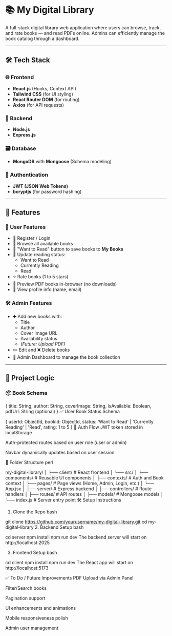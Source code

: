 # 📚 My Digital Library

A full-stack digital library web application where users can browse, track, and rate books — and read PDFs online. Admins can efficiently manage the book catalog through a dashboard.

---

## 🛠 Tech Stack

### 🌐 Frontend
- **React.js** (Hooks, Context API)
- **Tailwind CSS** (for UI styling)
- **React Router DOM** (for routing)
- **Axios** (for API requests)

### 🔗 Backend
- **Node.js**
- **Express.js**

### 🗃 Database
- **MongoDB** with **Mongoose** (Schema modeling)

### 🔐 Authentication
- **JWT (JSON Web Tokens)**
- **bcryptjs** (for password hashing)

---

## 🚀 Features

### 👤 User Features
- 🔐 Register / Login
- 📖 Browse all available books
- 📌 "Want to Read" button to save books to **My Books**
- 🔄 Update reading status:
  - Want to Read
  - Currently Reading
  - Read
- ⭐ Rate books (1 to 5 stars)
- 📄 Preview PDF books in-browser (no downloads)
- 👤 View profile info (name, email)

### 🛠 Admin Features
- ➕ Add new books with:
  - Title
  - Author
  - Cover Image URL
  - Availability status
  - *(Future: Upload PDF)*
- ✏️ Edit and ❌ Delete books
- 🧾 Admin Dashboard to manage the book collection

---

## 🧠 Project Logic

### 📦 Book Schema


{
  title: String,
  author: String,
  coverImage: String,
  isAvailable: Boolean,
  pdfUrl: String (optional)
}
✅ User Book Status Schema

{
  userId: ObjectId,
  bookId: ObjectId,
  status: 'Want to Read' | 'Currently Reading' | 'Read',
  rating: 1 to 5
}
🔐 Auth Flow
JWT token stored in localStorage

Auth-protected routes based on user role (user or admin)

Navbar dynamically updates based on user session

📁 Folder Structure
perl

my-digital-library/
│
├── client/               # React frontend
│   └── src/
│       ├── components/   # Reusable UI components
│       ├── contexts/     # Auth and Book context
│       ├── pages/        # Page views (Home, Admin, Login, etc.)
│       └── App.jsx
│
├── server/               # Express backend
│   ├── controllers/      # Route handlers
│   ├── routes/           # API routes
│   ├── models/           # Mongoose models
│   └── index.js          # Server entry point
🛠 Setup Instructions
1. Clone the Repo
bash

git clone https://github.com/yourusername/my-digital-library.git
cd my-digital-library
2. Backend Setup
bash

cd server
npm install
npm run dev
The backend server will start on http://localhost:2025

3. Frontend Setup
bash

cd client
npm install
npm run dev
The React app will start on http://localhost:5173

✅ To Do / Future Improvements
 PDF Upload via Admin Panel

 Filter/Search books

 Pagination support

 UI enhancements and animations

 Mobile responsiveness polish

 Admin user management
